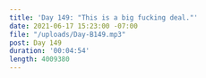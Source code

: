 ```yaml
---
title: 'Day 149: "This is a big fucking deal."'
date: 2021-06-17 15:23:00 -07:00
file: "/uploads/Day-B149.mp3"
post: Day 149
duration: '00:04:54'
length: 4009380
---
```


